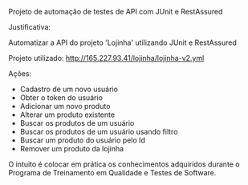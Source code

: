 Projeto de automação de testes de API com JUnit e RestAssured

Justificativa:

Automatizar a API do projeto 'Lojinha' utilizando JUnit e RestAssured

Projeto utilizado: http://165.227.93.41/lojinha/lojinha-v2.yml

Ações:

- Cadastro de um novo usuário
- Obter o token do usuário
- Adicionar um novo produto
- Alterar um produto existente
- Buscar os produtos de um usuário
- Buscar os produtos de um usuário usando filtro
- Buscar um produto do usuário pelo Id
- Remover um produto da lojinha

O intuito é colocar em prática os conhecimentos adquiridos durante o Programa de Treinamento em Qualidade e Testes de Software.


